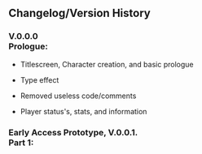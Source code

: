 <h2> Changelog/Version History</h2>
<h3>V.0.0.0
<br>
Prologue:</h3>

- Titlescreen, Character creation, and basic prologue
 
- Type effect

- Removed useless code/comments
 
- Player status's, stats, and information


<!-- Used once the prologue and game is playable -->
<h3 align="left"> Early Access Prototype, V.0.0.1.
 <br>Part 1:</h3>

